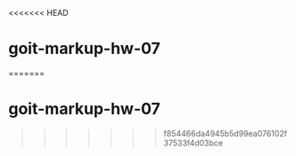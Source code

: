 <<<<<<< HEAD
# goit-markup-hw-07
=======
# goit-markup-hw-07
>>>>>>> f854466da4945b5d99ea076102f37533f4d03bce

